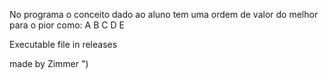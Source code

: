 No programa o conceito dado ao aluno tem uma ordem de valor do melhor para o pior como:
A
B
C
D
E

Executable file in releases

made by Zimmer ")
